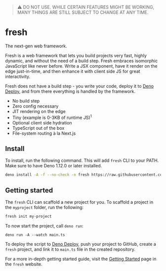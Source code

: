 > :warning: DO NOT USE. WHILE CERTAIN FEATURES MIGHT BE WORKING, MANY THINGS ARE
> STILL SUBJECT TO CHANGE AT ANY TIME.

# fresh

The next-gen web framework.

Fresh is a web framework that lets you build projects very fast, highly dynamic,
and without the need of a build step. Fresh embraces isomorphic JavaScript like
never before. Write a JSX component, have it render on the edge just-in-time,
and then enhance it with client side JS for great interactivity.

Fresh does not have a build step - you write your code, deploy it to
[Deno Deploy](https://deno.com/deploy), and from there everything is handled by
the framework.

- No build step
- Zero config necessary
- JIT rendering on the edge
- Tiny (example is 0-3KB of runtime JS)<sup>1</sup>
- Optional client side hydration
- TypeScript out of the box
- File-system routing à la Next.js

## Install

To install, run the following command. This will add `fresh` CLI to your PATH.
Make sure to have Deno 1.12.0 or later installed.

```sh
deno install -A -f --no-check -n fresh https://raw.githubusercontent.com/lucacasonato/fresh/main/cli.ts
```

## Getting started

The `fresh` CLI can scaffold a new project for you. To scaffold a project in the
`myproject` folder, run the following:

```sh
fresh init my-project
```

To now start the project, call `deno run`:

```
deno run -A --watch main.ts
```

To deploy the script to [Deno Deploy](https://deno.com/deploy), push your
project to GitHub, create a `fresh` project, and link it to `main.ts` file in
the created repository.

For a more in-depth getting started guide, visit the
[Getting Started](./docs/getting-started.md) page in the `fresh` website.
